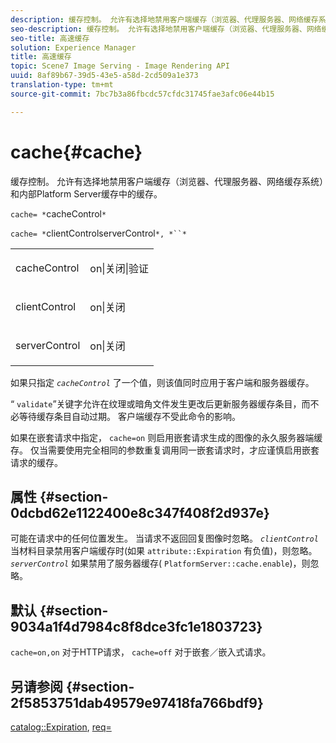 ```yaml
---
description: 缓存控制。 允许有选择地禁用客户端缓存（浏览器、代理服务器、网络缓存系统）和内部Platform Server缓存中的缓存。
seo-description: 缓存控制。 允许有选择地禁用客户端缓存（浏览器、代理服务器、网络缓存系统）和内部Platform Server缓存中的缓存。
seo-title: 高速缓存
solution: Experience Manager
title: 高速缓存
topic: Scene7 Image Serving - Image Rendering API
uuid: 8af89b67-39d5-43e5-a58d-2cd509a1e373
translation-type: tm+mt
source-git-commit: 7bc7b3a86fbcdc57cfdc31745fae3afc06e44b15

---
```



# cache{#cache}

缓存控制。 允许有选择地禁用客户端缓存（浏览器、代理服务器、网络缓存系统）和内部Platform Server缓存中的缓存。

`cache= *`cacheControl`*`

`cache= *`clientControlserverControl`*, *``*`

<table id="simpletable_CBB5DFBD48B444A4AA806B11299BC43E"> 
 <tr class="strow"> 
  <td class="stentry"> <p><span class="varname"> cacheControl</span> </p> </td> 
  <td class="stentry"> <p>on|关闭|验证 </p></td> 
 </tr> 
 <tr class="strow"> 
  <td class="stentry"> <p><span class="varname"> clientControl </span> </p> </td> 
  <td class="stentry"> <p>on|关闭 </p></td> 
 </tr> 
 <tr class="strow"> 
  <td class="stentry"> <p><span class="varname"> serverControl </span> </p></td> 
  <td class="stentry"> <p>on|关闭 </p></td> 
 </tr> 
</table>

如果只指定 *`cacheControl`* 了一个值，则该值同时应用于客户端和服务器缓存。

“ `validate`”关键字允许在纹理或暗角文件发生更改后更新服务器缓存条目，而不必等待缓存条目自动过期。 客户端缓存不受此命令的影响。

如果在嵌套请求中指定， `cache=on` 则启用嵌套请求生成的图像的永久服务器端缓存。 仅当需要使用完全相同的参数重复调用同一嵌套请求时，才应谨慎启用嵌套请求的缓存。

## 属性 {#section-0dcbd62e1122400e8c347f408f2d937e}

可能在请求中的任何位置发生。 当请求不返回回复图像时忽略。 *`clientControl`* 当材料目录禁用客户端缓存时(如果 `attribute::Expiration` 有负值)，则忽略。 *`serverControl`* 如果禁用了服务器缓存( `PlatformServer::cache.enable`)，则忽略。

## 默认 {#section-9034a1f4d7984c8f8dce3fc1e1803723}

`cache=on,on` 对于HTTP请求， `cache=off` 对于嵌套／嵌入式请求。

## 另请参阅 {#section-2f5853751dab49579e97418fa766bdf9}

[catalog::Expiration](../../../../../ir-api/material-cat/image-rendering-api-ref/c-ir-material-catalog/c-ir-material-data-reference/r-ir-expiration-dataref.md#reference-5e93943abff54c93bf85aae3b911a3ce), [req=](../../../../../ir-api/http-protocol/image-rendering-api-ref/c-ir-http-protocol-ref/c-ir-http-protocol-command-reference/r-ir-req.md#reference-792b1a663fb64261bd2de2a209b847fb)
